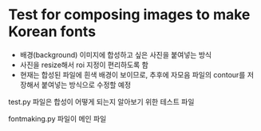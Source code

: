 # Test for composing images to make Korean fonts

- 배경(background) 이미지에 합성하고 싶은 사진을 붙여넣는 방식
- 사진을 resize해서 roi 지정이 편리하도록 함
- 현재는 합성된 파일에 흰색 배경이 보이므로, 추후에 자모음 파일의 contour를 저장해서 붙여넣는 방식으로 수정할 예정

test.py 파일은 합성이 어떻게 되는지 알아보기 위한 테스트 파일

fontmaking.py 파일이 메인 파일
